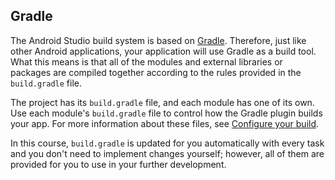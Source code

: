 Gradle
------

The Android Studio build system is based on [Gradle](https://developer.android.com/studio/releases/gradle-plugin). Therefore,
just like other Android applications, your application will use Gradle
as a build tool. What this means is that all of the modules and external libraries or packages are compiled
together according to the rules provided in the `build.gradle` file.


The project has its `build.gradle` file, and each module has one of its own. Use each module's `build.gradle`
file to control how the Gradle plugin builds your app. For more information about these files, see [Configure your build](https://developer.android.com/studio/build).



In this course, `build.gradle` is updated for you automatically with every task and you don't need to implement
changes yourself; however, all of them are provided for you to use in your further development.


